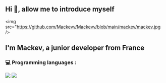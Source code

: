 ## Hi 👋, allow me to introduce myself

<img src="https://github.com/Mackevv/Mackevv/blob/main/mackev/mackev.jpg />
## I'm Mackev, a junior developer from France

### 💻 Programming languages :

<p>
  <img src="https://img.shields.io/badge/-JavaScript-f0db4f?style=square&logo=javascript&logoColor=323330" />
  <img src="https://img.shields.io/badge/-NodeJS-3c873a?style=square&logo=node.js&logoColor=f7fff9" />
<p/> 
